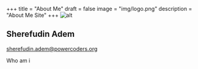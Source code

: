 +++
title = "About Me"
draft = false
image = "img/logo.png"
description = "About Me Site"
+++
![alt](img/adem.jpg)

## Sherefudin Adem

sherefudin.adem@powercoders.org

Who am i 

